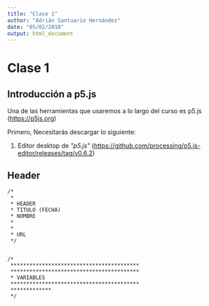 ```yaml
---
title: "Clase 1"
author: "Adrián Santuario Hernández"
date: "05/02/2018"
output: html_document
---
```


# Clase 1

## Introducción a p5.js

Una de las herramientas que usaremos a lo largo del curso es p5.js (https://p5js.org)

Primero, Necesitarás descargar lo siguiente:

1. Editor desktop de *"p5.js"* (https://github.com/processing/p5.js-editor/releases/tag/v0.6.2)


## Header

```
/*
 *
 * HEADER
 * TITULO (FECHA)
 * NOMBRE
 * 
 *
 * URL
 */


/*
 *****************************************
 *****************************************
 * VARIABLES
 *****************************************
 *************
 */

```
